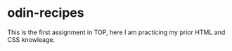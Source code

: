 # odin-recipes
This is the first assignment in TOP, here I am practicing my prior HTML and CSS knowleage.
